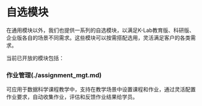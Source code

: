 # 自选模块

在通用模块以外，我们也提供一系列的自选模块，以满足K-Lab教育版、科研版、企业版各自的场景不同需求。这些模块可以按需搭配选用，灵活满足客户的各类需求。

当前已开放的模块包括：

### 作业管理(./assignment_mgt.md)
可应用于数据科学课程教学中，支持在教学场景中设置课程和作业，通过灵活配置作业要求，自动收集作业，评估和反馈作业结果给学员。
